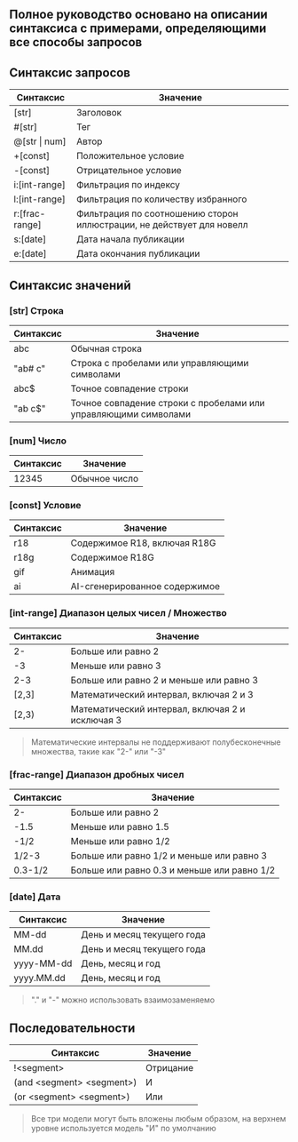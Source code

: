 ## Полное руководство основано на описании синтаксиса с примерами, определяющими все способы запросов

## Синтаксис запросов

| Синтаксис       | Значение                                     |
| --------------- | -------------------------------------------- |
| [str]           | Заголовок                                    |
| #[str]          | Тег                                          |
| @[str \| num]   | Автор                                        |
| +[const]        | Положительное условие                        |
| -[const]        | Отрицательное условие                        |
| i:[int-range]   | Фильтрация по индексу                        |
| l:[int-range]   | Фильтрация по количеству избранного           |
| r:[frac-range]  | Фильтрация по соотношению сторон иллюстрации, не действует для новелл |
| s:[date]        | Дата начала публикации                        |
| e:[date]        | Дата окончания публикации                     |

## Синтаксис значений

### [str] Строка  

| Синтаксис | Значение                                                     |
| --------- | ------------------------------------------------------------ |
| abc       | Обычная строка                                               |
| "ab# c"   | Строка с пробелами или управляющими символами               |
| abc$      | Точное совпадение строки                                     |
| "ab c$"   | Точное совпадение строки с пробелами или управляющими символами |

### [num] Число

| Синтаксис | Значение       |
| --------- | -------------- |
| 12345     | Обычное число  |

### [const] Условие

| Синтаксис | Значение                               |
| --------- | -------------------------------------- |
| r18       | Содержимое R18, включая R18G            |
| r18g      | Содержимое R18G                         |
| gif       | Анимация                                |
| ai        | AI-сгенерированное содержимое           |

### [int-range] Диапазон целых чисел / Множество

| Синтаксис | Значение                                        |
| --------- | ----------------------------------------------- |
| 2-        | Больше или равно 2                              |
| -3        | Меньше или равно 3                              |
| 2-3       | Больше или равно 2 и меньше или равно 3         |
| [2,3]     | Математический интервал, включая 2 и 3          |
| \[2,3)    | Математический интервал, включая 2 и исключая 3  |

> Математические интервалы не поддерживают полубесконечные множества, такие как "2-" или "-3"

### [frac-range] Диапазон дробных чисел

| Синтаксис  | Значение                                   |
| ---------- | ------------------------------------------ |
| 2-         | Больше или равно 2                          |
| -1.5       | Меньше или равно 1.5                        |
| -1/2       | Меньше или равно 1/2                        |
| 1/2-3      | Больше или равно 1/2 и меньше или равно 3     |
| 0.3-1/2    | Больше или равно 0.3 и меньше или равно 1/2   |

### [date] Дата

| Синтаксис  | Значение                         |
| ---------- | -------------------------------- |
| MM-dd      | День и месяц текущего года        |
| MM.dd      | День и месяц текущего года        |
| yyyy-MM-dd | День, месяц и год                 |
| yyyy.MM.dd | День, месяц и год                 |

> "." и "-" можно использовать взаимозаменяемо

## Последовательности

| Синтаксис                   | Значение |
| --------------------------- | -------- |
| !\<segment>                 | Отрицание |
| (and \<segment> \<segment>) | И        |
| (or \<segment> \<segment>)  | Или      |

> Все три модели могут быть вложены любым образом, на верхнем уровне используется модель "И" по умолчанию